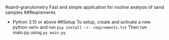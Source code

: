 #sand-granulometry
Fast and simple application for routine analysis of sand samples
##Reqirements
* Python 3.10 or above
##Setup
To setup, create and activate a new python venv and run `pip install -r- reqirements.txt`
Then run main.py using `py main.py`
##
